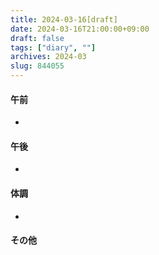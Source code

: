 ```yaml
---
title: 2024-03-16[draft]
date: 2024-03-16T21:00:00+09:00
draft: false
tags: ["diary", ""]
archives: 2024-03
slug: 844055
---
```

#### 午前
- 
#### 午後
- 
#### 体調
- 
#### その他